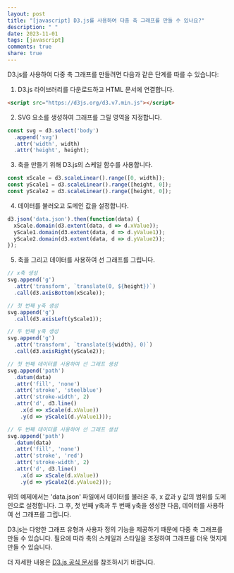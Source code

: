 ```yaml
---
layout: post
title: "[javascript] D3.js를 사용하여 다중 축 그래프를 만들 수 있나요?"
description: " "
date: 2023-11-01
tags: [javascript]
comments: true
share: true
---
```


D3.js를 사용하여 다중 축 그래프를 만들려면 다음과 같은 단계를 따를 수 있습니다:

1. D3.js 라이브러리를 다운로드하고 HTML 문서에 연결합니다.
```html
<script src="https://d3js.org/d3.v7.min.js"></script>
```

2. SVG 요소를 생성하여 그래프를 그릴 영역을 지정합니다.
```javascript
const svg = d3.select('body')
  .append('svg')
  .attr('width', width)
  .attr('height', height);
```

3. 축을 만들기 위해 D3.js의 스케일 함수를 사용합니다.
```javascript
const xScale = d3.scaleLinear().range([0, width]);
const yScale1 = d3.scaleLinear().range([height, 0]);
const yScale2 = d3.scaleLinear().range([height, 0]);
```

4. 데이터를 불러오고 도메인 값을 설정합니다.
```javascript
d3.json('data.json').then(function(data) {
  xScale.domain(d3.extent(data, d => d.xValue));
  yScale1.domain(d3.extent(data, d => d.yValue1));
  yScale2.domain(d3.extent(data, d => d.yValue2));
});
```

5. 축을 그리고 데이터를 사용하여 선 그래프를 그립니다.
```javascript
// x축 생성
svg.append('g')
  .attr('transform', `translate(0, ${height})`)
  .call(d3.axisBottom(xScale));

// 첫 번째 y축 생성
svg.append('g')
  .call(d3.axisLeft(yScale1));

// 두 번째 y축 생성
svg.append('g')
  .attr('transform', `translate(${width}, 0)`)
  .call(d3.axisRight(yScale2));

// 첫 번째 데이터를 사용하여 선 그래프 생성
svg.append('path')
  .datum(data)
  .attr('fill', 'none')
  .attr('stroke', 'steelblue')
  .attr('stroke-width', 2)
  .attr('d', d3.line()
    .x(d => xScale(d.xValue))
    .y(d => yScale1(d.yValue1)));

// 두 번째 데이터를 사용하여 선 그래프 생성
svg.append('path')
  .datum(data)
  .attr('fill', 'none')
  .attr('stroke', 'red')
  .attr('stroke-width', 2)
  .attr('d', d3.line()
    .x(d => xScale(d.xValue))
    .y(d => yScale2(d.yValue2)));
```

위의 예제에서는 'data.json' 파일에서 데이터를 불러온 후, x 값과 y 값의 범위를 도메인으로 설정합니다. 그 후, 첫 번째 y축과 두 번째 y축을 생성한 다음, 데이터를 사용하여 선 그래프를 그립니다.

D3.js는 다양한 그래프 유형과 사용자 정의 기능을 제공하기 때문에 다중 축 그래프를 만들 수 있습니다. 필요에 따라 축의 스케일과 스타일을 조정하여 그래프를 더욱 멋지게 만들 수 있습니다.

더 자세한 내용은 [D3.js 공식 문서](https://d3js.org/)를 참조하시기 바랍니다.